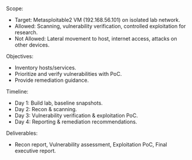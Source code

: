 Scope:
 - Target: Metasploitable2 VM (192.168.56.101) on isolated lab network.
 - Allowed: Scanning, vulnerability verification, controlled exploitation for research.
 - Not Allowed: Lateral movement to host, internet access, attacks on other devices.

Objectives:
 - Inventory hosts/services.
 - Prioritize and verify vulnerabilities with PoC.
 - Provide remediation guidance.

Timeline:
 - Day 1: Build lab, baseline snapshots.
 - Day 2: Recon & scanning.
 - Day 3: Vulnerability verification & exploitation PoC.
 - Day 4: Reporting & remediation recommendations.

Deliverables:
 - Recon report, Vulnerability assessment, Exploitation PoC, Final executive report.
